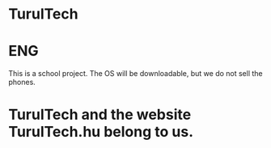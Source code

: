 # TurulTech
# ENG
 This is a school project. The OS will be downloadable, but we do not sell the phones.
# TurulTech and the website TurulTech.hu belong to us.
